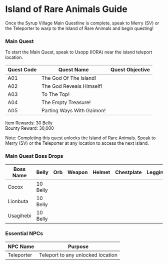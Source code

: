 # Island of Rare Animals Guide

Once the Syrup Village Main Questline is complete, speak to Merry (SV) or the Teleporter to warp to the Island of Rare Animals and begin questing!

### Main Quest

To start the Main Quest, speak to Usopp (IORA) near the island teleport location.

| Quest Code| Quest Name                | Quest Objective|
|-----------|-----------                |-----------|
| A01       | The God Of The Island!    |           |
| A02       | The God Reveals Himself!  |           |
| A03       | To The Top!               |           |
| A04       | The Empty Treasure!       |           |
| A05       | Parting Ways With Gaimon! |           |

Item Rewards: 30 Belly<br>
Bounty Reward: 30,000

Note: Completing this quest unlocks the Island of Rare Animals. Speak to Merry (SV) or the Teleporter at any location to access the next island.

### Main Quest Boss Drops

| Boss Name | Belly      | Orb       | Weapon    | Helmet    | Chestplate | Leggings  | Boots     | Other     |
|-----------|----------- |-----------|-----------|-----------|----------- |-----------|-----------|-----------|
| Cocox     | 10 Belly   |           |           |           |            |           |           |           |
| Lionbuta  | 10 Belly   |           |           |           |            |           |           |           |
| Usagihebi | 10 Belly   |           |           |           |            |           |           |           |

### Essential NPCs

| NPC Name         | Purpose                            |
|-------------     |-----------                         |
| Teleporter       | Teleport to any unlocked location  |